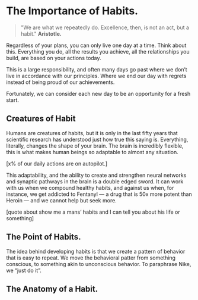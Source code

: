 # The Importance of Habits.

> "We are what we repeatedly do. Excellence, then, is not an act, but a habit." 
**Aristotle.**

Regardless of your plans, you can only live one day at a time. Think about this. Everything you do, all the results you achieve, all the relationships you build, are based on your actions today.

This is a large responsibility, and often many days go past where we don’t live in accordance with our principles. Where we end our day with regrets instead of being proud of our achievements. 

Fortunately, we can consider each new day to be an opportunity for a fresh start. 

## Creatures of Habit

Humans are creatures of habits, but it is only in the last fifty years that scientific research has understood just how true this saying is. Everything, literally, changes the shape of your brain. The brain is incredibly flexible, this is what makes human beings so adaptable to almost any situation. 

[x% of our daily actions are on autopilot.] 

This adaptability, and the ability to create and strengthen neural networks and synaptic pathways in the brain is a double edged sword. It can work with us when we compound healthy habits, and against us when, for instance, we get addicted to Fentanyl — a drug that is 50x more potent than Heroin — and we cannot help but seek more. 

[quote about show me a mans’ habits and I can tell you about his life or something]


## The Point of Habits.

The idea behind developing habits is that we create a pattern of behavior that is easy to repeat. We move the behavioral patter from something conscious, to something akin to unconscious behavior. To paraphrase Nike, we “just do it”. 

## The Anatomy of a Habit.